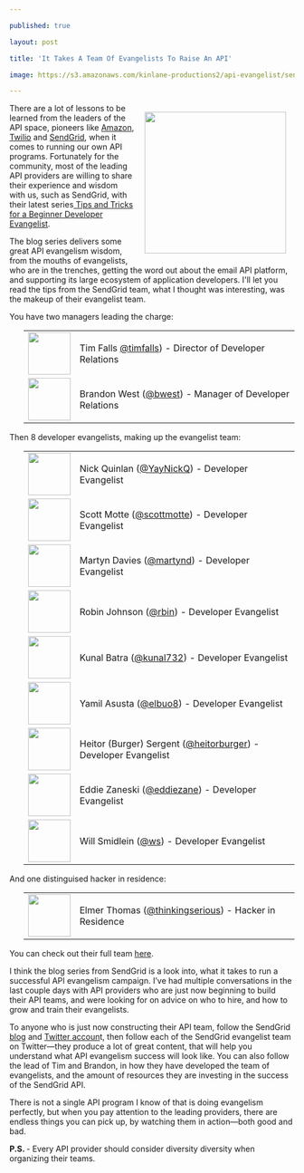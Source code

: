 ---
published: true
layout: post
title: 'It Takes A Team Of Evangelists To Raise An API'
image: https://s3.amazonaws.com/kinlane-productions2/api-evangelist/sendgrid/sendgrid-logo.jpeg
---

<p><a href="http://sendgrid.com"><img style="padding: 15px;" src="https://s3.amazonaws.com/kinlane-productions2/api-evangelist/sendgrid/sendgrid-logo.jpeg" alt="" width="250" align="right" /></a>
<p>There are a lot of lessons to be learned from the leaders of the API space, pioneers like <a href="https://aws.amazon.com/">Amazon</a>, <a href="https://www.twilio.com/">Twilio</a> and <a href="http://sendgrid.com/team">SendGrid</a>, when it comes to running our own API programs. Fortunately for the community, most of the leading API providers are willing to share their experience and wisdom with us, such as SendGrid, with their latest series<a href="http://sendgrid.com/blog/tips-tricks-beginner-developer-evangelist-part-2/"> Tips and Tricks for a Beginner Developer Evangelist</a>.
<p>The blog series delivers some great API evangelism wisdom, from the mouths of evangelists, who are in the trenches, getting the word out about the email API platform, and supporting its large ecosystem of application developers. I'll let you read the tips from the SendGrid team, what I thought was interesting, was the makeup of their evangelist team.
<p>You have two managers leading the charge:
<table style="padding-left: 25px;" cellspacing="5" cellpadding="5" width="90%">
<tbody>
<tr>
<td width="75" align="center"><img src="https://s3.amazonaws.com/kinlane-productions2/api-evangelist/sendgrid/sendgrid-tim-falls.jpeg" alt="" width="75" /></td>
<td>Tim Falls <a href="https://twitter.com/timfalls">@timfalls</a>) - Director of Developer Relations</td>
</tr>
<tr>
<td width="75" align="center"><a href="https://twitter.com/bwest"> <img src="https://s3.amazonaws.com/kinlane-productions2/api-evangelist/sendgrid/sendgrid-brandon-west.jpeg" alt="" width="75" /> </a></td>
<td>Brandon West (<a href="https://twitter.com/bwest">@bwest</a>) - Manager of Developer Relations</td>
</tr>
</tbody>
</table>
<p>Then 8 developer evangelists, making up the evangelist team:
<table style="padding-left: 25px;" cellspacing="5" cellpadding="5" width="90%">
<tbody>
<tr>
<td width="75" align="center"><a href="https://twitter.com/YayNickQ"> <img src="https://s3.amazonaws.com/kinlane-productions2/api-evangelist/sendgrid/sendgrid-nick-quinlan.png" alt="" width="75" /> </a></td>
<td>Nick Quinlan (<a href="https://twitter.com/YayNickQ">@YayNickQ</a>) - Developer Evangelist</td>
</tr>
<tr>
<td width="75" align="center"><a href="https://twitter.com/scottmotte"> <img src="https://s3.amazonaws.com/kinlane-productions2/api-evangelist/sendgrid/sendgrid-scottmotte.jpeg" alt="" width="75" /> </a></td>
<td>Scott Motte (<a href="https://twitter.com/scottmotte">@scottmotte</a>) - Developer Evangelist</td>
</tr>
<tr>
<td width="75" align="center"><a href="https://twitter.com/martynd"> <img src="https://s3.amazonaws.com/kinlane-productions2/api-evangelist/sendgrid/sendgrid-martin-davies.jpeg" alt="" width="75" /> </a></td>
<td>Martyn Davies (<a href="https://twitter.com/martynd">@martynd</a>) - Developer Evangelist</td>
</tr>
<tr>
<td width="75" align="center"><a href="https://twitter.com/rbin"> <img src="https://s3.amazonaws.com/kinlane-productions2/api-evangelist/sendgrid/sendgrid-robin-johnson.jpeg" alt="" width="75" /> </a></td>
<td>Robin Johnson (<a href="https://twitter.com/rbin">@rbin</a>) - Developer Evangelist</td>
</tr>
<tr>
<td width="75" align="center"><a href="https://twitter.com/kunal732"> <img src="https://s3.amazonaws.com/kinlane-productions2/api-evangelist/sendgrid/sendgrid-kunal-batra.png" alt="" width="75" /> </a></td>
<td>Kunal Batra (<a href="https://twitter.com/kunal732">@kunal732</a>) - Developer Evangelist</td>
</tr>
<tr>
<td><a href="https://twitter.com/elbuo8"><img src="https://s3.amazonaws.com/kinlane-productions2/api-evangelist/sendgrid/sendgrid-yamil-asusta.jpeg" alt="" width="75" /></a></td>
<td>Yamil Asusta (<a href="https://twitter.com/elbuo8">@elbuo8</a>) - Developer Evangelist</td>
</tr>
<tr>
<td width="75" align="center"><a href="https://twitter.com/heitorburger"> <img src="https://s3.amazonaws.com/kinlane-productions2/api-evangelist/sendgrid/sendgrid-heitor-sarget.jpeg" alt="" width="75" /> </a></td>
<td>Heitor (Burger) Sergent (<a href="https://twitter.com/heitorburger">@heitorburger</a>) - Developer Evangelist</td>
</tr>
<tr>
<td width="75" align="center"><a href="https://twitter.com/eddiezane"> <img src="https://s3.amazonaws.com/kinlane-productions2/api-evangelist/sendgrid/sendgrid-eddie-zaneski.jpeg" alt="" width="75" /> </a></td>
<td>Eddie Zaneski (<a href="https://twitter.com/eddiezane">@eddiezane</a>) - Developer Evangelist</td>
</tr>
<tr>
<td width="75" align="center"><a href="https://twitter.com/ws"> <img src="http://willsmidlein.com/assets/img/me.png" alt="" width="75" /></a></td>
<td>Will Smidlein (<a href="https://twitter.com/ws">@ws</a>) - Developer Evangelist</td>
</tr>
</tbody>
</table>
<p>And one distinguised hacker in residence:
<table style="padding-left: 25px;" cellspacing="5" cellpadding="5" width="90%">
<tbody>
<tr>
<td width="75" align="center"><a href="https://twitter.com/thinkingserious"> <img src="https://s3.amazonaws.com/kinlane-productions2/api-evangelist/sendgrid/sendrid-elmer-thomas.jpeg" alt="" width="75" /> </a></td>
<td>Elmer Thomas (<a href="https://twitter.com/thinkingserious">@thinkingserious</a>) - Hacker in Residence</td>
</tr>
</tbody>
</table>
<p>You can check out their full team <a href="http://sendgrid.com/developers#the-team">here</a>.
<p>I think the blog series from SendGrid is a look into, what it takes to run a successful API evangelism campaign. I&rsquo;ve had multiple conversations in the last couple days with API providers who are just now beginning to build their API teams, and were looking for on advice on who to hire, and how to grow and train their evangelists.
<p>To anyone who is just now constructing their API team, follow the SendGrid <a href="http://sendgrid.com/blog/">blog</a> and <a href="https://twitter.com/SendGrid">Twitter accoun</a>t, then follow each of the SendGrid evangelist team on Twitter&mdash;they produce a lot of great content, that will help you understand what API evangelism success will look like. You can also follow the lead of Tim and Brandon, in how they have developed the team of evangelists, and the amount of resources they are investing in the success of the SendGrid API.
<p>There is not a single API program I know of that is doing evangelism perfectly, but when you pay attention to the leading providers, there are endless things you can pick up, by watching them in action&mdash;both good and bad.
<p><strong>P.S. </strong>- Every API provider should consider diversity diversity when organizing their teams.

